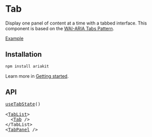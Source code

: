 # Tab

<p data-description>
  Display one panel of content at a time with a tabbed interface. This component is based on the <a href="https://www.w3.org/WAI/ARIA/apg/patterns/tabpanel/">WAI-ARIA Tabs Pattern</a>.
</p>

<a href="./__examples__/tab/index.tsx" data-playground>Example</a>

## Installation

```sh
npm install ariakit
```

Learn more in [Getting started](/guide/getting-started).

## API

<pre data-api>
<a href="/api-reference/tab-state">useTabState</a>()

&lt;<a href="/api-reference/tab-list">TabList</a>&gt;
  &lt;<a href="/api-reference/tab">Tab</a> /&gt;
&lt;/TabList&gt;
&lt;<a href="/api-reference/tab-panel">TabPanel</a> /&gt;
</pre>
